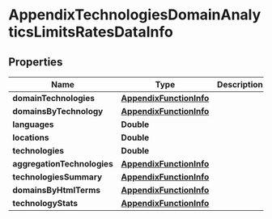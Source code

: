 

# AppendixTechnologiesDomainAnalyticsLimitsRatesDataInfo


## Properties

| Name | Type | Description | Notes |
|------------ | ------------- | ------------- | -------------|
|**domainTechnologies** | [**AppendixFunctionInfo**](AppendixFunctionInfo.md) |  |  [optional] |
|**domainsByTechnology** | [**AppendixFunctionInfo**](AppendixFunctionInfo.md) |  |  [optional] |
|**languages** | **Double** |  |  [optional] |
|**locations** | **Double** |  |  [optional] |
|**technologies** | **Double** |  |  [optional] |
|**aggregationTechnologies** | [**AppendixFunctionInfo**](AppendixFunctionInfo.md) |  |  [optional] |
|**technologiesSummary** | [**AppendixFunctionInfo**](AppendixFunctionInfo.md) |  |  [optional] |
|**domainsByHtmlTerms** | [**AppendixFunctionInfo**](AppendixFunctionInfo.md) |  |  [optional] |
|**technologyStats** | [**AppendixFunctionInfo**](AppendixFunctionInfo.md) |  |  [optional] |



